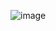![image](https://github.com/HiepLe1530/Desktop-app/assets/129753348/8869b51f-9223-4350-904f-8cfc1045584c)
